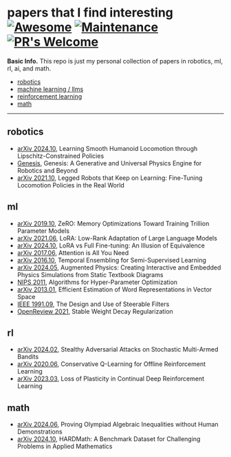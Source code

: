 # papers that I find interesting  [![Awesome](https://cdn.rawgit.com/sindresorhus/awesome/d7305f38d29fed78fa85652e3a63e154dd8e8829/media/badge.svg)](https://github.com/sindresorhus/awesome) [![Maintenance](https://img.shields.io/badge/Maintained%3F-yes-green.svg)](https://GitHub.com/Naereen/StrapDown.js/graphs/commit-activity) [![PR's Welcome](https://img.shields.io/badge/PRs-welcome-brightgreen.svg?style=flat)](http://makeapullrequest.com)

**Basic Info.** This repo is just my personal collection of papers in robotics, ml, rl, ai, and math. 

  - [robotics](#robotics)
  - [machine learning / llms](#ml)
  - [reinforcement learning](#rl)
  - [math](#math)

---

## robotics
- [arXiv 2024.10](https://arxiv.org/html/2410.11825v1), Learning Smooth Humanoid Locomotion through Lipschitz-Constrained Policies
- [Genesis](https://genesis-embodied-ai.github.io/), Genesis: A Generative and Universal Physics Engine for Robotics and Beyond
- [arXiv 2021.10](https://arxiv.org/abs/2110.05457), Legged Robots that Keep on Learning: Fine-Tuning Locomotion Policies in the Real World

## ml
- [arXiv 2019.10](https://arxiv.org/abs/1910.02054), ZeRO: Memory Optimizations Toward Training Trillion Parameter Models
- [arXiv 2021.06](https://arxiv.org/abs/2106.09685), LoRA: Low-Rank Adaptation of Large Language Models
- [arXiv 2024.10](https://arxiv.org/abs/2410.21228), LoRA vs Full Fine-tuning: An Illusion of Equivalence
- [arXiv 2017.06](https://arxiv.org/abs/1706.03762), Attention is All You Need
- [arXiv 2016.10](https://arxiv.org/abs/1610.02242), Temporal Ensembling for Semi-Supervised Learning
- [arXiv 2024.05](https://arxiv.org/abs/2405.18614), Augmented Physics: Creating Interactive and Embedded Physics Simulations from Static Textbook Diagrams
- [NIPS 2011](https://papers.nips.cc/paper_files/paper/2011/hash/86e8f7ab32cfd12577bc2619bc635690-Abstract.html), Algorithms for Hyper-Parameter Optimization
- [arXiv 2013.01](https://arxiv.org/abs/1301.3781), Efficient Estimation of Word Representations in Vector Space
- [IEEE 1991.09](https://ieeexplore.ieee.org/document/93808), The Design and Use of Steerable Filters
- [OpenReview 2021](https://openreview.net/pdf?id=YzgAOeA67xX#:~:text=L2%20regularization%20is%20unstable%20weight%20decay%20in%20all%20optimizers%20that,in%20the%20presence%20of%20Momentum.), Stable Weight Decay Regularization

## rl
- [arXiv 2024.02](https://arxiv.org/abs/2402.13487), Stealthy Adversarial Attacks on Stochastic Multi-Armed Bandits
- [arXiv 2020.06](https://arxiv.org/abs/2006.04779), Conservative Q-Learning for Offline Reinforcement Learning
- [arXiv 2023.03](https://arxiv.org/abs/2303.07507), Loss of Plasticity in Continual Deep Reinforcement Learning

## math
- [arXiv 2024.06](https://arxiv.org/abs/2406.14219), Proving Olympiad Algebraic Inequalities without Human Demonstrations
- [arXiv 2024.10](https://arxiv.org/abs/2410.09988), HARDMath: A Benchmark Dataset for Challenging Problems in Applied Mathematics
